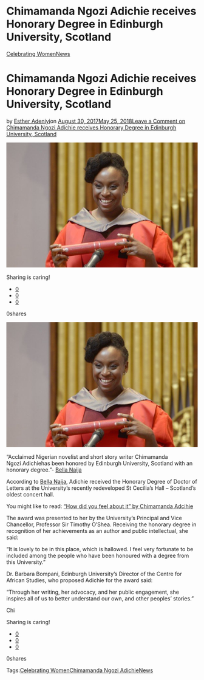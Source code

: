 # Chimamanda Ngozi Adichie receives Honorary Degree in Edinburgh University, Scotland

[Celebrating Women](https://estheradeniyi.com/category/celebrating-women/)[News](https://estheradeniyi.com/category/news/)
# Chimamanda Ngozi Adichie receives Honorary Degree in Edinburgh University, Scotland

by [Esther Adeniyi](https://estheradeniyi.com/author/esther-adeniyi/)on [August 30, 2017May 25, 2018](https://estheradeniyi.com/chimamanda-ngozi-adichie-receives/)[Leave a Comment on Chimamanda Ngozi Adichie receives Honorary Degree in Edinburgh University, Scotland](https://estheradeniyi.com/chimamanda-ngozi-adichie-receives/#respond)

![](images\Chimamanda-Ngozi-Adichie-Edinburgh-University-600x392.jpg)

Sharing is caring!

- [0](https://www.facebook.com/sharer/sharer.php?u=https%3A%2F%2Festheradeniyi.com%2Fchimamanda-ngozi-adichie-receives%2F&amp;t=Chimamanda%20Ngozi%20Adichie%20receives%20Honorary%20Degree%20in%20Edinburgh%20University%2C%20Scotland)
- [0](https://twitter.com/intent/tweet?text=Chimamanda%20Ngozi%20Adichie%20receives%20Honorary%20Degree%20in%20Edinburgh%20University%2C%20Scotland&amp;url=https%3A%2F%2Festheradeniyi.com%2Fchimamanda-ngozi-adichie-receives%2F)
- [0](#)

0shares

[![Chimamanda Ngozi Adichie](images\Chimamanda-Ngozi-Adichie-Edinburgh-University-600x392.jpg)](images\Chimamanda-Ngozi-Adichie-Edinburgh-University-600x392.jpg)

&#x201C;Acclaimed Nigerian novelist and short story writer&#xA0;Chimamanda Ngozi&#xA0;Adichiehas been honored by&#xA0;Edinburgh University,&#xA0;Scotland&#xA0;with an honorary degree.&#x201D;- [Bella Naija](https://www.bellanaija.com/2017/08/chimamanda-ngozi-adichie-honorary-degree-edinburgh-university/)

According to [Bella Naija](https://www.bellanaija.com/2017/08/chimamanda-ngozi-adichie-honorary-degree-edinburgh-university/), Adichie received the Honorary Degree of Doctor of Letters&#xA0;at the University&#x2019;s recently redeveloped St Cecilia&#x2019;s Hall &#x2013; Scotland&#x2019;s oldest concert hall.

You might like to read:&#xA0;[&#x201C;How did you feel about it&#x201D; by Chimamanda Adcihie](https://www.estheradeniyi.com/how-did-you-feel-about-it-by-chimamanda)

The award was presented to her by the University&#x2019;s Principal and Vice Chancellor,&#xA0;Professor Sir Timothy O&#x2019;Shea.&#xA0;Receiving the honorary degree in recognition of her achievements as an author and public intellectual, she said:

&#x201C;It is lovely to be in this place, which is hallowed. I feel very fortunate to be included among the people who have been honoured with a degree from this University.&#x201D;

Dr. Barbara Bompani, Edinburgh University&#x2019;s Director of the Centre for African Studies, who proposed Adichie for the award said:

&#x201C;Through her writing, her advocacy, and her public engagement, she inspires all of us to better understand our own, and other peoples&#x2019; stories.&#x201D;

Chi

Sharing is caring!

- [0](https://www.facebook.com/sharer/sharer.php?u=https%3A%2F%2Festheradeniyi.com%2Fchimamanda-ngozi-adichie-receives%2F&amp;t=Chimamanda%20Ngozi%20Adichie%20receives%20Honorary%20Degree%20in%20Edinburgh%20University%2C%20Scotland)
- [0](https://twitter.com/intent/tweet?text=Chimamanda%20Ngozi%20Adichie%20receives%20Honorary%20Degree%20in%20Edinburgh%20University%2C%20Scotland&amp;url=https%3A%2F%2Festheradeniyi.com%2Fchimamanda-ngozi-adichie-receives%2F)
- [0](#)

0shares

Tags:[Celebrating Women](https://estheradeniyi.com/tag/celebrating-women/)[Chimamanda Ngozi Adichie](https://estheradeniyi.com/tag/chimamanda-ngozi-adichie/)[News](https://estheradeniyi.com/tag/news/)
